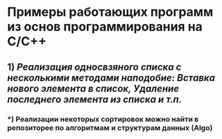 # Примеры работающих программ из основ программирования на С/C++

## 1) *Реализация односвзяного списка с несколькими методами наподобие: Вставка нового элемента в список, Удаление последнего элемента из списка и т.п.*

### *) Реализации некоторых сортировок можно найти в репозиторее по алгоритмам и структурам данных (Algo)
